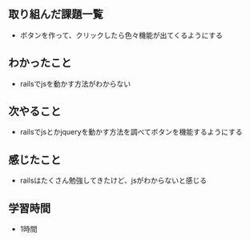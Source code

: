 ## 取り組んだ課題一覧
- ボタンを作って、クリックしたら色々機能が出てくるようにする

## わかったこと
- railsでjsを動かす方法がわからない

## 次やること
- railsでjsとかjqueryを動かす方法を調べてボタンを機能するようにする

## 感じたこと
- railsはたくさん勉強してきたけど、jsがわからないと感じる

## 学習時間
- 1時間